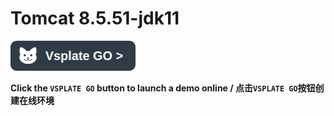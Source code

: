 # Tomcat 8.5.51-jdk11

<a href="https://www.vsplate.com/?docker-compose=https://github.com/vsplate/dcenvs/tomcat/8.5.51-jdk11"><img alt="VSPLATE GO" src="https://raw.githubusercontent.com/vsplate/images/master/vsgo_btn.png" width="200px"></a>

**Click the `VSPLATE GO` button to launch a demo online / 点击`VSPLATE GO`按钮创建在线环境**